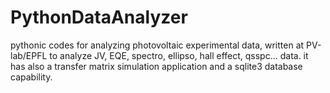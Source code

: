 # PythonDataAnalyzer
pythonic codes for analyzing photovoltaic experimental data, written at PV-lab/EPFL to analyze JV, EQE, spectro, ellipso, hall effect, qsspc... data. it has also a transfer matrix simulation application and a sqlite3 database capability. 
